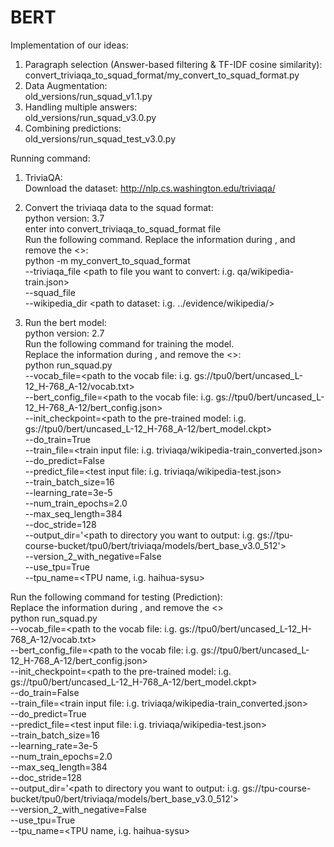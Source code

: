 # BERT
Implementation of our ideas:
1. Paragraph selection (Answer-based filtering & TF-IDF cosine similarity):
convert_triviaqa_to_squad_format/my_convert_to_squad_format.py
2. Data Augmentation: \
old_versions/run_squad_v1.1.py
3. Handling multiple answers: \
old_versions/run_squad_v3.0.py
4. Combining predictions: \
old_versions/run_squad_test_v3.0.py


Running command:
1. TriviaQA: \
Download the dataset: http://nlp.cs.washington.edu/triviaqa/

2. Convert the triviaqa data to the squad format: \
python version: 3.7 \
enter into convert_triviaqa_to_squad_format file \
Run the following command. Replace the information during <need to be replaced>, and remove the <>: \
python -m my_convert_to_squad_format \
--triviaqa_file <path to file you want to convert: i.g. qa/wikipedia-train.json> \
--squad_file <path to file you want to save the converted file: i.g. converted_wikipedia-train.json> \
--wikipedia_dir <path to dataset: i.g. ../evidence/wikipedia/>



3. Run the bert model: \
python version: 2.7 \
Run the following command for training the model. \
Replace the information during <need to be replaced>, and remove the <>: \
python run_squad.py \
--vocab_file=<path to the vocab file: i.g. gs://tpu0/bert/uncased_L-12_H-768_A-12/vocab.txt> \
--bert_config_file=<path to the vocab file: i.g. gs://tpu0/bert/uncased_L-12_H-768_A-12/bert_config.json> \
--init_checkpoint=<path to the pre-trained model: i.g. gs://tpu0/bert/uncased_L-12_H-768_A-12/bert_model.ckpt>  \
--do_train=True \
--train_file=<train input file: i.g. triviaqa/wikipedia-train_converted.json> \
--do_predict=False \
--predict_file=<test input file: i.g. triviaqa/wikipedia-test.json>  \
--train_batch_size=16 \
--learning_rate=3e-5 \
--num_train_epochs=2.0 \
--max_seq_length=384 \
--doc_stride=128 \
--output_dir='<path to directory you want to output: i.g. gs://tpu-course-bucket/tpu0/bert/triviaqa/models/bert_base_v3.0_512'> \
--version_2_with_negative=False \
--use_tpu=True \
--tpu_name=<TPU name, i.g. haihua-sysu>



Run the following command for testing (Prediction): \
Replace the information during <need to be replaced>, and remove the <> \
python run_squad.py \
--vocab_file=<path to the vocab file: i.g. gs://tpu0/bert/uncased_L-12_H-768_A-12/vocab.txt> \
--bert_config_file=<path to the vocab file: i.g. gs://tpu0/bert/uncased_L-12_H-768_A-12/bert_config.json> \
--init_checkpoint=<path to the pre-trained model: i.g. gs://tpu0/bert/uncased_L-12_H-768_A-12/bert_model.ckpt>  \
--do_train=False \
--train_file=<train input file: i.g. triviaqa/wikipedia-train_converted.json> \
--do_predict=True \
--predict_file=<test input file: i.g. triviaqa/wikipedia-test.json>  \
--train_batch_size=16 \
--learning_rate=3e-5 \
--num_train_epochs=2.0 \
--max_seq_length=384 \
--doc_stride=128 \
--output_dir='<path to directory you want to output: i.g. gs://tpu-course-bucket/tpu0/bert/triviaqa/models/bert_base_v3.0_512'> \
--version_2_with_negative=False \
--use_tpu=True \
--tpu_name=<TPU name, i.g. haihua-sysu>

